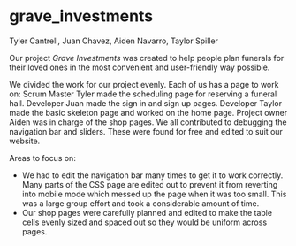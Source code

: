 # grave_investments
Tyler Cantrell, Juan Chavez, Aiden Navarro, Taylor Spiller

Our project *Grave Investments* was created to help people plan funerals for their loved ones in the most convenient and user-friendly way possible.

We divided the work for our project evenly. Each of us has a page to work on:
Scrum Master Tyler made the scheduling page for reserving a funeral hall.
Developer Juan made the sign in and sign up pages.
Developer Taylor made the basic skeleton page and worked on the home page.
Project owner Aiden was in charge of the shop pages.
We all contributed to debugging the navigation bar and sliders. These were found for free and edited to suit our website.

Areas to focus on:
- We had to edit the navigation bar many times to get it to work correctly. Many parts of the CSS page are edited out to prevent it from reverting into mobile mode which messed up the page when it was too small. This was a large group effort and took a considerable amount of time.
- Our shop pages were carefully planned and edited to make the table cells evenly sized and spaced out so they would be uniform across pages.